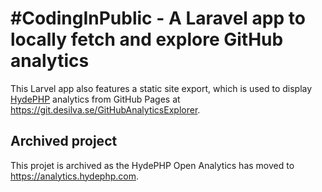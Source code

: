 # #CodingInPublic - A Laravel app to locally fetch and explore GitHub analytics

This Larvel app also features a static site export, which is used to display [HydePHP](https://github.com/hydephp/hyde) analytics from GitHub Pages at https://git.desilva.se/GitHubAnalyticsExplorer.

## Archived project

This projet is archived as the HydePHP Open Analytics has moved to https://analytics.hydephp.com.
